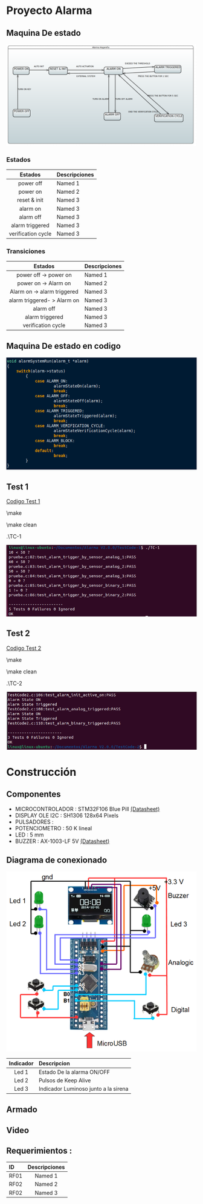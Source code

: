 # Proyecto Alarma

## Maquina De estado

![Maquina De Estado](/imag/maquinaEstado.png)

### Estados


|  Estados           | Descripciones    | 
|:------------------:|:-----------------| 
| power off          | Named 1          | 
| power on           | Named 2          | 
| reset & init       | Named 3          | 
| alarm on           | Named 3          | 
| alarm off          | Named 3          | 
| alarm triggered    | Named 3          | 
| verification cycle | Named 3          | 

### Transiciones

|  Estados                    | Descripciones    | 
|:---------------------------:|:-----------------| 
| power off ->  power on      | Named 1          | 
| power on -> Alarm on        | Named 2          | 
| Alarm on -> alarm triggered | Named 3          | 
| alarm triggered- > Alarm on | Named 3          | 
| alarm off                   | Named 3  | 
| alarm triggered             | Named 3          | 
| verification cycle          | Named 3          | 


## Maquina De estado en codigo

![Maquina De Estado](/imag/maquinaEstadoCode.png "Maquina De Estado")


## Test 1
[Codigo Test 1](https://github.com/sequeirandres/alarm/tree/master/src/TestCode-1)

<p> \make </p> <p> \make clean </p><p> .\TC-1</p>

![TestCode1](/imag/testCode1.png)

## Test 2

[Codigo Test 2](https://github.com/sequeirandres/alarm/tree/master/src/TestCode-2)

<p> \make </p> <p> \make clean </p><p> .\TC-2</p>

![TestCode2](/imag/testCode2.png)


# Construcción
## Componentes
- MICROCONTROLADOR : STM32F106 Blue Pill [(Datasheet)](https://www.alldatasheet.com/datasheet-pdf/pdf/201596/STMICROELECTRONICS/STM32F103C8T6.html)
- DISPLAY OLE I2C : SH1306 128x64 Pixels 
- PULSADORES :
- POTENCIOMETRO : 50 K lineal 
- LED : 5 mm
- BUZZER : AX-1003-LF 5V [(Datasheet)](https://www.aatc.tw/images/pdf/20201125a0d45.pdf)

## Diagrama de conexionado

![DiagramaConexionado](/imag/DiagramaConexionado.png)

|  Indicador         | Descripcion                          | 
|:------------------:|:-------------------------------------| 
| Led 1              | Estado De la alarma ON/OFF           | 
| Led 2              | Pulsos de  Keep Alive                | 
| Led 3              | Indicador Luminoso junto a la sirena | 


## Armado

## Video

## Requerimientos :

|  ID  | Descripciones    | 
|:-----|:----------------:| 
| RF01 | Named 1          | 
| RF02 | Named 2          | 
| RF02 | Named 3          | 








